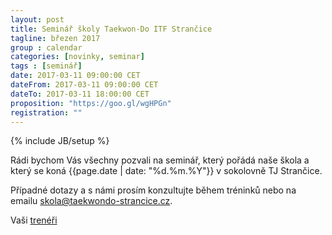 ```yaml
---
layout: post
title: Seminář školy Taekwon-Do ITF Strančice
tagline: březen 2017
group : calendar
categories: [novinky, seminar]
tags : [seminář]
date: 2017-03-11 09:00:00 CET
dateFrom: 2017-03-11 09:00:00 CET
dateTo: 2017-03-11 18:00:00 CET
proposition: "https://goo.gl/wgHPGn"
registration: ""
---
```

{% include JB/setup %}

Rádi bychom Vás všechny pozvali na seminář, který pořádá naše škola a který se koná {{page.date | date: "%d.%m.%Y"}} v sokolovně TJ Strančice.

Případné dotazy a s námi prosím konzultujte během tréninků nebo na emailu <a href="mailto:skola@taekwondo-strancice.cz">skola@taekwondo-strancice.cz</a>.

Vaši [trenéři](/treneri)
